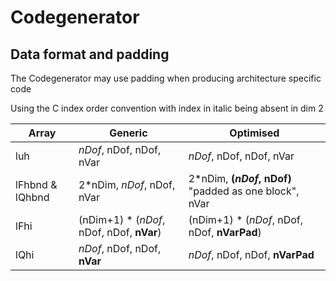 Codegenerator
=============

Data format and padding
-----------------------

The Codegenerator may use padding when producing architecture specific code

Using the C index order convention with index in italic being absent in dim 2


| Array | Generic | Optimised |
| ----- | ------- | --------- |
| luh | _nDof_, nDof, nDof, nVar | _nDof_, nDof, nDof, nVar |
| lFhbnd & lQhbnd | 2*nDim, _nDof_, nDof, nVar | 2*nDim, **(_nDof_, nDof)** "padded as one block", nVar |
| lFhi | (nDim+1) * (_nDof_, nDof, nDof, **nVar**) | (nDim+1) * (_nDof_, nDof, nDof, **nVarPad**) |
| lQhi | _nDof_, nDof, nDof, **nVar** | _nDof_, nDof, nDof, **nVarPad** |